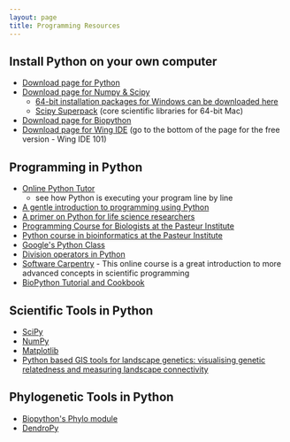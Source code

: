 ```yaml
---
layout: page
title: Programming Resources
---
```


## Install Python on your own computer

-   [Download page for Python](http://www.python.org/download/)
-   [Download page for Numpy
    & Scipy](http://new.scipy.org/download.html)
    -   [64-bit installation packages for Windows can be downloaded
        here](http://www.lfd.uci.edu/~gohlke/pythonlibs/)
    -   [Scipy Superpack](http://fonnesbeck.github.com/ScipySuperpack/)
        (core scientific libraries for 64-bit Mac)
-   [Download page for Biopython](http://biopython.org/wiki/Download)
-   [Download page for Wing
    IDE](http://wingide.com/downloads/wingide-101/) (go to the bottom of
    the page for the free version - Wing IDE 101)

## Programming in Python

-   [Online Python Tutor](http://people.csail.mit.edu/pgbovine/python/)
    - see how Python is executing your program line by line 
-   [A gentle introduction to programming using
    Python](http://ocw.mit.edu/courses/electrical-engineering-and-computer-science/6-189-a-gentle-introduction-to-programming-using-python-january-iap-2008/)
-   [A primer on Python for life science
    researchers](http://www.ploscompbiol.org/article/info:doi/10.1371/journal.pcbi.0030199)
-   [Programming Course for Biologists at the Pasteur
    Institute](http://www.pasteur.fr/formation/infobio/python/)
-   [Python course in bioinformatics at the Pasteur
    Institute](http://www.pasteur.fr/recherche/unites/sis/formation/python/index.html) 
-   [Google's Python
    Class](http://code.google.com/edu/languages/google-python-class/)
-   [Division operators in
    Python](http://www.linuxtopia.org/online_books/programming_books/python_programming/python_ch05s06.html)
-   [Software Carpentry](http://software-carpentry.org) - This online
    course is a great introduction to more advanced concepts in
    scientific programming
-   [BioPython Tutorial and
    Cookbook](http://www.biopython.org/DIST/docs/tutorial/Tutorial.html)

## Scientific Tools in Python

-   [SciPy](http://www.scipy.org/)
-   [NumPy](http://numpy.scipy.org/)
-   [Matplotlib](http://matplotlib.sourceforge.net/)
-   [Python based GIS tools for landscape genetics: visualising genetic
    relatedness and measuring landscape
    connectivity](http://www3.interscience.wiley.com/journal/123579635/abstract?CRETRY=1&SRETRY=0)

## Phylogenetic Tools in Python

-   [Biopython's Phylo module](http://www.biopython.org/wiki/Phylo)
-   [DendroPy](http://packages.python.org/DendroPy/index.html)
